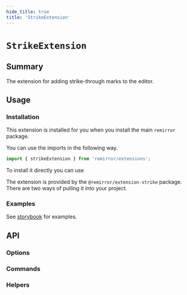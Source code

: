 ```yaml
---
hide_title: true
title: 'StrikeExtension'
---
```


# `StrikeExtension`

## Summary

The extension for adding strike-through marks to the editor.

## Usage

### Installation

This extension is installed for you when you install the main `remirror` package.

You can use the imports in the following way.

```ts
import { strikeExtension } from 'remirror/extensions';
```

To install it directly you can use

The extension is provided by the `@remirror/extension-strike` package. There are two ways of pulling it into your project.

### Examples

See [storybook](https://remirror.vercel.app/?path=/story/extensions-strike--basic) for examples.

## API

### Options

### Commands

### Helpers
